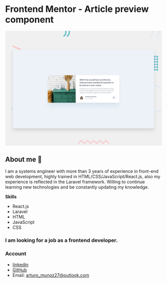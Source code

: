 # Frontend Mentor - Article preview component

![Design preview for the Article preview component coding challenge](./design/desktop-preview.jpg)


## About me 👋

I am a systems engineer with more than 3 years of experience in front-end web development, highly trained in HTML/CSS/JavaScript/React.js, also my experience is reflected in the Laravel framework. Willing to continue learning new technologies and be constantly updating my knowledge.

**Skills**
- React.js
- Laravel
- HTML
- JavaScript
- CSS

### I am looking for a job as a frontend developer.

### Account

- [linkedin](https://www.linkedin.com/in/arturo0427/)
- [GitHub](https://github.com/arturo0427)
- Email: [arturo_munoz27@outlook.com](arturo_munoz27@outlook.com)

